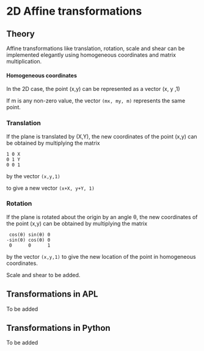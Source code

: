 # 2D Affine transformations
## Theory

Affine transformations like translation, rotation, scale and shear can be implemented elegantly using homogeneous coordinates and matrix multiplication.

#### Homogeneous coordinates

In the 2D case, the point (x,y) can be represented as a vector (x, y ,1)

If m is any non-zero value, the vector
`(mx, my, m)` represents the same point.

### Translation

If the plane is translated by (X,Y), the new coordinates of the point (x,y) can be obtained by multiplying the matrix

```
1 0 X
0 1 Y
0 0 1
```
by the vector `(x,y,1)`

to give a new vector `(x+X, y+Y, 1)`

### Rotation

If the plane is rotated about the origin by an angle θ, the new coordinates of the point (x,y) can be obtained by multiplying the matrix

```
 cos(θ) sin(θ) 0
-sin(θ) cos(θ) 0
 0      0      1
```
by the vector `(x,y,1)` to give the new location of the point in homogeneous coordinates.

Scale and shear to be added.

## Transformations in APL

To be added

## Transformations in Python

To be added
